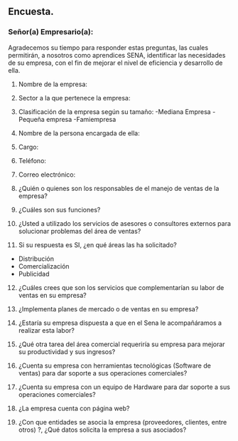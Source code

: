 ## Encuesta.

### Señor(a) Empresario(a):

Agradecemos su tiempo para responder estas preguntas, las cuales permitirán, a nosotros como aprendices SENA, identificar las necesidades de su empresa, con el fin de mejorar el nivel de eficiencia y desarrollo de ella.

1.	Nombre de la empresa:

2.	Sector a la que pertenece la empresa:

3.	Clasificación de la empresa según su tamaño:
-Mediana Empresa
-Pequeña empresa
-Famiempresa

4.	Nombre de la persona encargada de ella:

5.	Cargo:

6.	Teléfono:

7.	Correo electrónico:

8.	¿Quién o quienes son los responsables de el manejo de ventas de la empresa?

9.	¿Cuáles son sus funciones?

10.	¿Usted a utilizado los servicios de asesores o consultores externos para solucionar problemas del área de ventas?

11.	Si su respuesta es SI, ¿en qué áreas las ha solicitado?

- Distribución
- Comercialización
- Publicidad

12.	¿Cuáles crees que son los servicios que complementarían su labor de ventas en su empresa?

13.	¿Implementa planes de mercado o de ventas en su empresa?

14.	¿Estaría su empresa dispuesta a que en el Sena le acompañáramos a realizar esta labor?

15.	¿Qué otra tarea del área comercial requeriría su empresa para mejorar su productividad y sus ingresos?

16.	¿Cuenta su empresa con herramientas tecnológicas (Software de ventas) para dar soporte a sus operaciones comerciales?

17.	¿Cuenta su empresa con un equipo de Hardware para dar soporte a sus operaciones comerciales?

18.	¿La empresa cuenta con página web?

19.	¿Con que entidades se asocia la empresa (proveedores, clientes, entre otros) ?, ¿Qué datos solicita la empresa a sus asociados?
